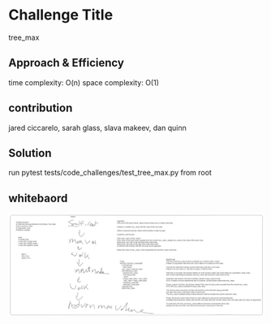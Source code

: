 # Challenge Title

tree_max

## Approach & Efficiency

time complexity: O(n)
space complexity: O(1)

## contribution

jared ciccarelo, sarah glass, slava makeev, dan quinn

## Solution

run  pytest tests/code_challenges/test_tree_max.py  from root

## whitebaord

![treeMax](1.jpg)
